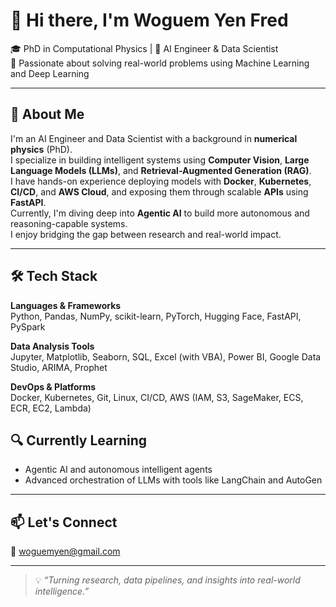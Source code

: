 # 👋 Hi there, I'm Woguem Yen Fred

🎓 PhD in Computational Physics | 🤖 AI Engineer & Data Scientist  
🚀 Passionate about solving real-world problems using Machine Learning and Deep Learning

---

## 🧠 About Me

I'm an AI Engineer and Data Scientist with a background in **numerical physics** (PhD).  
I specialize in building intelligent systems using **Computer Vision**, **Large Language Models (LLMs)**, and **Retrieval-Augmented Generation (RAG)**.  
I have hands-on experience deploying models with **Docker**, **Kubernetes**, **CI/CD**, and **AWS Cloud**, and exposing them through scalable **APIs** using **FastAPI**.  
Currently, I'm diving deep into **Agentic AI** to build more autonomous and reasoning-capable systems.  
I enjoy bridging the gap between research and real-world impact.

---

## 🛠 Tech Stack

**Languages & Frameworks**  
Python, Pandas, NumPy, scikit-learn, PyTorch, Hugging Face, FastAPI, PySpark

**Data Analysis Tools**  
Jupyter, Matplotlib, Seaborn, SQL, Excel (with VBA), Power BI, Google Data Studio, ARIMA, Prophet
 
**DevOps & Platforms**  
Docker, Kubernetes, Git, Linux, CI/CD, AWS (IAM, S3, SageMaker, ECS, ECR, EC2, Lambda)

## 🔍 Currently Learning

- Agentic AI and autonomous intelligent agents  
- Advanced orchestration of LLMs with tools like LangChain and AutoGen

---

## 📫 Let's Connect

📧 woguemyen@gmail.com

---

> 💡 *“Turning research, data pipelines, and insights into real-world intelligence.”*
